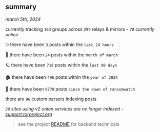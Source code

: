 
## summary
_march 5th, 2024_

currently tracking `163` groups across `299` relays & mirrors - _`70` currently online_

⏲ there have been `3` posts within the `last 24 hours`

🦈 there have been `24` posts within the `month of march`

🪐 there have been `716` posts within the `last 90 days`

🏚 there have been `496` posts within the `year of 2024`

🦕 there have been `9778` posts `since the dawn of ransomwatch`

there are `96` custom parsers indexing posts

_`20` sites using v2 onion services are no longer indexed - [support.torproject.org](https://support.torproject.org/onionservices/v2-deprecation/)_

> see the project [README](https://github.com/joshhighet/ransomwatch#ransomwatch--) for backend technicals
